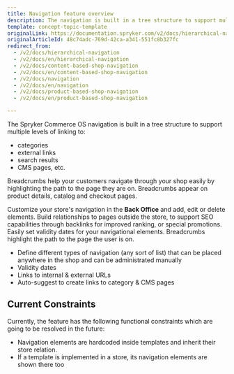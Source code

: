 ```yaml
---
title: Navigation feature overview
description: The navigation is built in a tree structure to support multiple levels of linking, e.g. to categories, external links, search results and CMS pages.
template: concept-topic-template
originalLink: https://documentation.spryker.com/v2/docs/hierarchical-navigation
originalArticleId: 48c74adc-769d-42ca-a341-551fc8b327fc
redirect_from:
  - /v2/docs/hierarchical-navigation
  - /v2/docs/en/hierarchical-navigation
  - /v2/docs/content-based-shop-navigation
  - /v2/docs/en/content-based-shop-navigation
  - /v2/docs/navigation
  - /v2/docs/en/navigation
  - /v2/docs/product-based-shop-navigation
  - /v2/docs/en/product-based-shop-navigation

---
```


The Spryker Commerce OS navigation is built in a tree structure to support multiple levels of linking to:

* categories
* external links
* search results
* CMS pages, etc.

Breadcrumbs help your customers navigate through your shop easily by highlighting the path to the page they are on. Breadcrumbs appear on product details, catalog and checkout pages.

Customize your store's navigation in the **Back Office** and add, edit or delete elements. Build relationships to pages outside the store, to support SEO capabilities through backlinks for improved ranking, or special promotions. Easily set validity dates for your navigational elements. Breadcrumbs highlight the path to the page the user is on.

* Define different types of navigation (any sort of list) that can be placed anywhere in the shop and can be administrated manually
* Validity dates
* Links to internal & external URLs
* Auto-suggest to create links to category & CMS pages

## Current Constraints
Currently, the feature has the following functional constraints which are going to be resolved in the future:

* Navigation elements are hardcoded inside templates and inherit their store relation.
* If a template is implemented in a store, its navigation elements are shown there too
